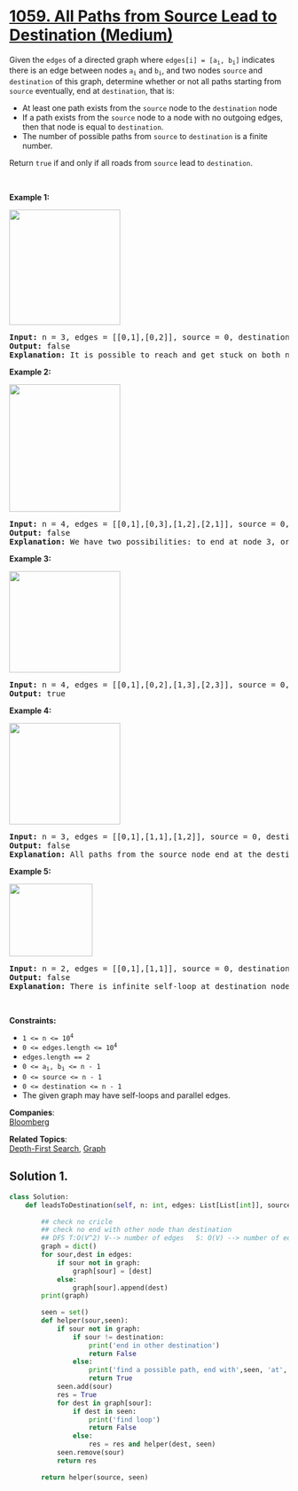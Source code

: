 # [1059. All Paths from Source Lead to Destination (Medium)](https://leetcode.com/problems/all-paths-from-source-lead-to-destination/)

<p>Given the <code>edges</code> of a directed graph where <code>edges[i] = [a<sub>i</sub>, b<sub>i</sub>]</code> indicates there is an edge between nodes <code>a<sub>i</sub></code> and <code>b<sub>i</sub></code>, and two nodes <code>source</code> and <code>destination</code> of this graph, determine whether or not all paths starting from <code>source</code> eventually, end at <code>destination</code>, that is:</p>

<ul>
	<li>At least one path exists from the <code>source</code> node to the <code>destination</code> node</li>
	<li>If a path exists from the <code>source</code> node to a node with no outgoing edges, then that node is equal to <code>destination</code>.</li>
	<li>The number of possible paths from <code>source</code> to <code>destination</code> is a finite number.</li>
</ul>

<p>Return <code>true</code> if and only if all roads from <code>source</code> lead to <code>destination</code>.</p>

<p>&nbsp;</p>
<p><strong>Example 1:</strong></p>
<img alt="" src="https://assets.leetcode.com/uploads/2019/03/16/485_example_1.png" style="width: 200px; height: 208px;">
<pre><strong>Input:</strong> n = 3, edges = [[0,1],[0,2]], source = 0, destination = 2
<strong>Output:</strong> false
<strong>Explanation:</strong> It is possible to reach and get stuck on both node 1 and node 2.
</pre>

<p><strong>Example 2:</strong></p>
<img alt="" src="https://assets.leetcode.com/uploads/2019/03/16/485_example_2.png" style="width: 200px; height: 230px;">
<pre><strong>Input:</strong> n = 4, edges = [[0,1],[0,3],[1,2],[2,1]], source = 0, destination = 3
<strong>Output:</strong> false
<strong>Explanation:</strong> We have two possibilities: to end at node 3, or to loop over node 1 and node 2 indefinitely.
</pre>

<p><strong>Example 3:</strong></p>
<img alt="" src="https://assets.leetcode.com/uploads/2019/03/16/485_example_3.png" style="width: 200px; height: 183px;">
<pre><strong>Input:</strong> n = 4, edges = [[0,1],[0,2],[1,3],[2,3]], source = 0, destination = 3
<strong>Output:</strong> true
</pre>

<p><strong>Example 4:</strong></p>
<img alt="" src="https://assets.leetcode.com/uploads/2019/03/16/485_example_4.png" style="width: 200px; height: 183px;">
<pre><strong>Input:</strong> n = 3, edges = [[0,1],[1,1],[1,2]], source = 0, destination = 2
<strong>Output:</strong> false
<strong>Explanation:</strong> All paths from the source node end at the destination node, but there are an infinite number of paths, such as 0-1-2, 0-1-1-2, 0-1-1-1-2, 0-1-1-1-1-2, and so on.
</pre>

<p><strong>Example 5:</strong></p>
<img alt="" src="https://assets.leetcode.com/uploads/2019/03/16/485_example_5.png" style="width: 150px; height: 131px;">
<pre><strong>Input:</strong> n = 2, edges = [[0,1],[1,1]], source = 0, destination = 1
<strong>Output:</strong> false
<strong>Explanation:</strong> There is infinite self-loop at destination node.
</pre>

<p>&nbsp;</p>
<p><strong>Constraints:</strong></p>

<ul>
	<li><code>1 &lt;= n &lt;= 10<sup>4</sup></code></li>
	<li><code>0 &lt;= edges.length&nbsp;&lt;= 10<sup>4</sup></code></li>
	<li><code>edges.length == 2</code></li>
	<li><code>0 &lt;= a<sub>i</sub>, b<sub>i</sub> &lt;= n - 1</code></li>
	<li><code>0 &lt;= source &lt;= n - 1</code></li>
	<li><code>0 &lt;= destination &lt;= n - 1</code></li>
	<li>The given graph may have self-loops and parallel edges.</li>
</ul>


**Companies**:  
[Bloomberg](https://leetcode.com/company/bloomberg)

**Related Topics**:  
[Depth-First Search](https://leetcode.com/tag/depth-first-search/), [Graph](https://leetcode.com/tag/graph/)

## Solution 1.

```python
class Solution:
    def leadsToDestination(self, n: int, edges: List[List[int]], source: int, destination: int) -> bool:
        
        ## check no cricle
        ## check no end with other node than destination
        ## DFS T:O(V^2) V--> number of edges   S: O(V) --> number of edges for depth of traverse
        graph = dict()
        for sour,dest in edges:
            if sour not in graph:
                graph[sour] = [dest]
            else:
                graph[sour].append(dest)
        print(graph)
        
        seen = set()
        def helper(sour,seen):
            if sour not in graph:
                if sour != destination:
                    print('end in other destination')
                    return False
                else:
                    print('find a possible path, end with',seen, 'at', sour)
                    return True
            seen.add(sour)
            res = True
            for dest in graph[sour]:
                if dest in seen:
                    print('find loop')
                    return False
                else:
                    res = res and helper(dest, seen)
            seen.remove(sour)
            return res
        
        return helper(source, seen)

```